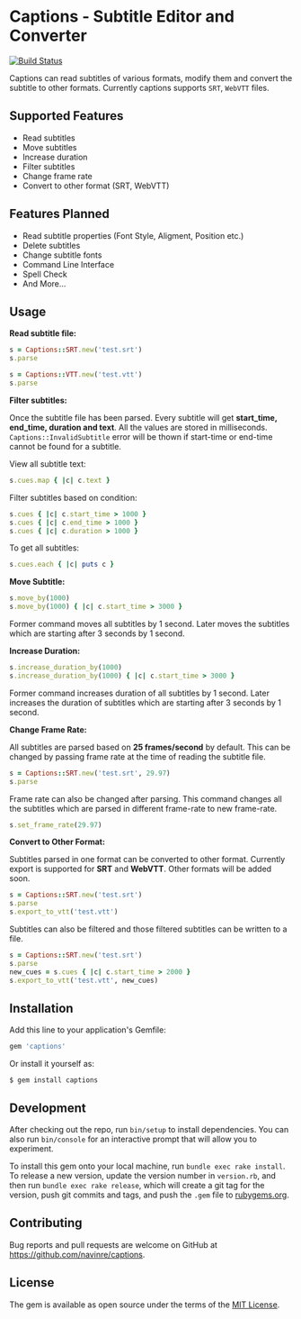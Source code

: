 # Captions - Subtitle Editor and Converter

[![Build Status](https://travis-ci.org/navinre/captions.svg?branch=master)](https://travis-ci.org/navinre/captions)

Captions can read subtitles of various formats, modify them and convert the subtitle to other formats. Currently captions supports `SRT`, `WebVTT` files.

## Supported Features
- Read subtitles
- Move subtitles
- Increase duration
- Filter subtitles
- Change frame rate
- Convert to other format (SRT, WebVTT)

## Features Planned
- Read subtitle properties (Font Style, Aligment, Position etc.)
- Delete subtitles
- Change subtitle fonts
- Command Line Interface
- Spell Check
- And More...


## Usage

**Read subtitle file:**

```ruby
s = Captions::SRT.new('test.srt')
s.parse

s = Captions::VTT.new('test.vtt')
s.parse
```

**Filter subtitles:**

Once the subtitle file has been parsed. Every subtitle will get **start_time, end_time, duration and text**. All the values are stored in milliseconds. `Captions::InvalidSubtitle` error will be thown if start-time or end-time cannot be found for a subtitle.

View all subtitle text:
```ruby
s.cues.map { |c| c.text }
```

Filter subtitles based on condition:
```ruby
s.cues { |c| c.start_time > 1000 }
s.cues { |c| c.end_time > 1000 }
s.cues { |c| c.duration > 1000 }
```

To get all subtitles:
```ruby
s.cues.each { |c| puts c }
```

**Move Subtitle:**

```ruby
s.move_by(1000)
s.move_by(1000) { |c| c.start_time > 3000 }
```

Former command moves all subtitles by 1 second. Later moves the subtitles which are starting after 3 seconds by 1 second.

**Increase Duration:**

```ruby
s.increase_duration_by(1000)
s.increase_duration_by(1000) { |c| c.start_time > 3000 }
```

Former command increases duration of all subtitles by 1 second. Later increases the duration of subtitles which are starting after 3 seconds by 1 second.

**Change Frame Rate:**

All subtitles are parsed based on **25 frames/second** by default. This can be changed by passing frame rate at the time of reading the subtitle file.

```ruby
s = Captions::SRT.new('test.srt', 29.97)
s.parse
```

Frame rate can also be changed after parsing. This command changes all the subtitles which are parsed in different frame-rate to new frame-rate.

```ruby
s.set_frame_rate(29.97)
```

**Convert to Other Format:**

Subtitles parsed in one format can be converted to other format. Currently export is supported for **SRT** and **WebVTT**. Other formats will be added soon.

```ruby
s = Captions::SRT.new('test.srt')
s.parse
s.export_to_vtt('test.vtt')
```

Subtitles can also be filtered and those filtered subtitles can be written to a file.

```ruby
s = Captions::SRT.new('test.srt')
s.parse
new_cues = s.cues { |c| c.start_time > 2000 }
s.export_to_vtt('test.vtt', new_cues)
```

## Installation

Add this line to your application's Gemfile:

```ruby
gem 'captions'
```

Or install it yourself as:

    $ gem install captions


## Development

After checking out the repo, run `bin/setup` to install dependencies. You can also run `bin/console` for an interactive prompt that will allow you to experiment.

To install this gem onto your local machine, run `bundle exec rake install`. To release a new version, update the version number in `version.rb`, and then run `bundle exec rake release`, which will create a git tag for the version, push git commits and tags, and push the `.gem` file to [rubygems.org](https://rubygems.org).

## Contributing

Bug reports and pull requests are welcome on GitHub at https://github.com/navinre/captions.


## License

The gem is available as open source under the terms of the [MIT License](http://opensource.org/licenses/MIT).

